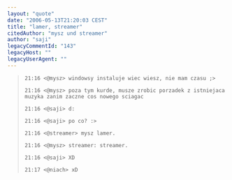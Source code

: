 ```yaml
---
layout: "quote"
date: "2006-05-13T21:20:03 CEST"
title: "lamer, streamer"
citedAuthor: "mysz und streamer"
author: "saji"
legacyCommentId: "143"
legacyHost: ""
legacyUserAgent: ""
---
```



<blockquote><tt><p><code>21:16 &lt;@mysz&gt; windowsy instaluje wiec wiesz, nie mam czasu ;&gt;<br>
21:16 &lt;@mysz&gt; poza tym kurde, musze zrobic porzadek z istniejaca muzyka zanim zaczne cos nowego sciagac<br>
21:16 &lt;@saji&gt; d:<br>
21:16 &lt;@saji&gt; po co? :&gt;<br>
21:16 &lt;@streamer&gt; mysz lamer.<br>
21:16 &lt;@mysz&gt; streamer: streamer.<br>
21:16 &lt;@saji&gt; XD<br>
21:17 &lt;@niach&gt; xD</code></p></tt></blockquote>
